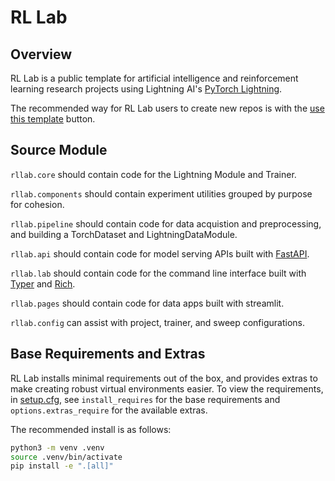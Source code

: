 # RL Lab

## Overview

RL Lab is a public template for artificial intelligence and reinforcement learning research projects using Lightning AI's [PyTorch Lightning](https://lightning.ai/docs/pytorch/stable/).

The recommended way for RL Lab users to create new repos is with the [use this template](https://docs.github.com/en/repositories/creating-and-managing-repositories/creating-a-repository-from-a-template) button.

## Source Module

`rllab.core` should contain code for the Lightning Module and Trainer.

`rllab.components` should contain experiment utilities grouped by purpose for cohesion.

`rllab.pipeline` should contain code for data acquistion and preprocessing, and building a TorchDataset and LightningDataModule.

`rllab.api` should contain code for model serving APIs built with [FastAPI](https://fastapi.tiangolo.com/project-generation/#machine-learning-models-with-spacy-and-fastapi).

`rllab.lab` should contain code for the command line interface built with [Typer](https://typer.tiangolo.com/) and [Rich](https://rich.readthedocs.io/en/stable/).

`rllab.pages` should contain code for data apps built with streamlit.

`rllab.config` can assist with project, trainer, and sweep configurations.

## Base Requirements and Extras

RL Lab installs minimal requirements out of the box, and provides extras to make creating robust virtual environments easier. To view the requirements, in [setup.cfg](setup.cfg), see `install_requires` for the base requirements and `options.extras_require` for the available extras.

The recommended install is as follows:

```sh
python3 -m venv .venv
source .venv/bin/activate
pip install -e ".[all]"
```
